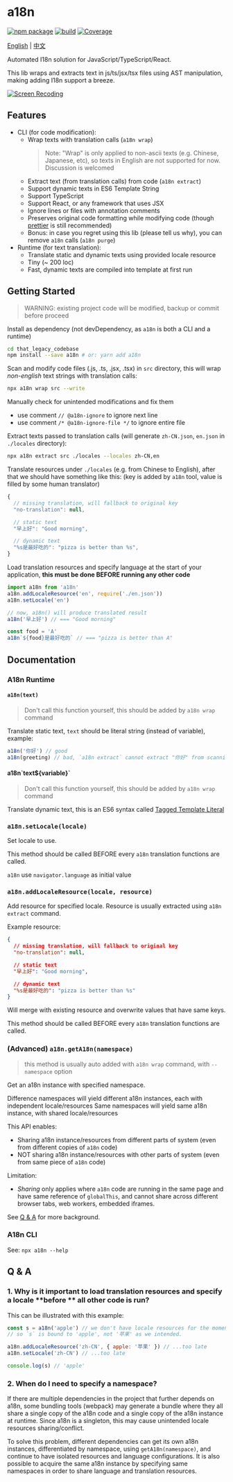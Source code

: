 # a18n

[![npm package](https://img.shields.io/npm/v/a18n.svg)](https://www.npmjs.com/package/a18n) [![build](https://github.com/fallenmax/a18n/workflows/CI/badge.svg)](https://github.com/FallenMax/a18n/actions) [![Coverage](https://img.shields.io/codecov/c/github/fallenmax/a18n)](https://codecov.io/github/fallenmax/a18n)

[English](https://github.com/FallenMax/a18n/blob/master/README.md) | [中文](https://github.com/FallenMax/a18n/blob/master/README_zh-cn.md)

Automated I18n solution for JavaScript/TypeScript/React.

This lib wraps and extracts text in js/ts/jsx/tsx files using AST manipulation, making adding I18n support a breeze.

[![Screen Recoding](https://github.com/FallenMax/a18n/blob/master/assets/screen-recording.gif?raw=true)](https://github.com/FallenMax/a18n/blob/master/assets/screen-recording.gif)

## Features

- CLI (for code modification):
  - Wrap texts with translation calls (`a18n wrap`)
    > Note:
    > "Wrap" is only applied to non-ascii texts (e.g. Chinese, Japanese, etc), so texts in English are not supported for now. Discussion is welcomed
  - Extract text (from translation calls) from code (`a18n extract`)
  - Support dynamic texts in ES6 Template String
  - Support TypeScript
  - Support React, or any framework that uses JSX
  - Ignore lines or files with annotation comments
  - Preserves original code formatting while modifying code (though [prettier](https://github.com/prettier/prettier) is still recommended)
  - Bonus: in case you regret using this lib (please tell us why), you can remove `a18n` calls (`a18n purge`)
- Runtime (for text translation):
  - Translate static and dynamic texts using provided locale resource
  - Tiny (~ 200 loc)
  - Fast, dynamic texts are compiled into template at first run

## Getting Started

> WARNING: existing project code will be modified, backup or commit before proceed

Install as dependency (not devDependency, as `a18n` is both a CLI and a runtime)

```sh
cd that_legacy_codebase
npm install --save a18n # or: yarn add a18n
```

Scan and modify code files (.js, .ts, .jsx, .tsx) in `src` directory, this will wrap _non-english_ text strings with translation calls:

```sh
npx a18n wrap src --write
```

Manually check for unintended modifications and fix them

- use comment `// @a18n-ignore` to ignore next line
- use comment `/* @a18n-ignore-file */` to ignore entire file

Extract texts passed to translation calls (will generate `zh-CN.json`, `en.json` in `./locales` directory):

```sh
npx a18n extract src ./locales --locales zh-CN,en
```

Translate resources under `./locales` (e.g. from Chinese to English), after that we should have something like this:
(key is added by `a18n` tool, value is filled by some human translator)

```js
{
  // missing translation, will fallback to original key
  "no-translation": null,

  // static text
  "早上好": "Good morning",

  // dynamic text
  "%s是最好吃的": "pizza is better than %s",
}
```

Load translation resources and specify language at the start of your application, **this must be done BEFORE running any other code**

```js
import a18n from 'a18n'
a18n.addLocaleResource('en', require('./en.json'))
a18n.setLocale('en')

// now, a18n() will produce translated result
a18n('早上好') // === "Good morning"

const food = 'A'
a18n`${food}是最好吃的` // === "pizza is better than A"
```

## Documentation

### A18n Runtime

#### `a18n(text)`

> Don't call this function yourself, this should be added by `a18n wrap` command

Translate static text, `text` should be literal string (instead of variable), example:

```js
a18n('你好') // good
a18n(greeting) // bad, `a18n extract` cannot extract "你好" from scanning code
```

#### a18n\`text\${variable}\`

> Don't call this function yourself, this should be added by `a18n wrap` command

Translate dynamic text, this is an ES6 syntax called [Tagged Template Literal](https://developer.mozilla.org/en-US/docs/Web/JavaScript/Reference/Template_literals)

### `a18n.setLocale(locale)`

Set locale to use.

This method should be called BEFORE every `a18n` translation functions are called.

`a18n` use `navigator.language` as initial value

### `a18n.addLocaleResource(locale, resource)`

Add resource for specified locale. Resource is usually extracted using `a18n extract` command.

Example resource:

```json
{
  // missing translation, will fallback to original key
  "no-translation": null,

  // static text
  "早上好": "Good morning",

  // dynamic text
  "%s是最好吃的": "pizza is better than %s"
}
```

Will merge with existing resource and overwrite values that have same keys.

This method should be called BEFORE every `a18n` translation functions are called.

### (Advanced) `a18n.getA18n(namespace)`

> this method is usually auto added with `a18n wrap` command, with `--namespace` option

Get an a18n instance with specified namespace.

Difference namespaces will yield different a18n instances, each with independent locale/resources
Same namespaces will yield same a18n instance, with shared locale/resources

This API enables:

- Sharing a18n instance/resources from different parts of system (even from different copies of `a18n` code)
- NOT sharing a18n instance/resources with other parts of system (even from same piece of `a18n` code)

Limitation:

- _Sharing_ only applies where `a18n` code are running in the same page and have same reference of `globalThis`, and cannot share across different browser tabs, web workers, embedded iframes.

See [Q & A](#2-when-do-i-need-to-specify-a-namespace) for more background.

### A18n CLI

See: `npx a18n --help`

## Q & A

### 1. Why is it important to load translation resources and specify a locale **before ** all other code is run?

This can be illustrated with this example:

```js
const s = a18n('apple') // we don't have locale resources for the moment
// so `s` is bound to 'apple', not '苹果' as we intended.

a18n.addLocaleResource('zh-CN', { apple: '苹果' }) // ...too late
a18n.setLocale('zh-CN') // ...too late

console.log(s) // 'apple'
```

### 2. When do I need to specify a namespace?

If there are multiple dependencies in the project that further depends on a18n, some bundling tools (webpack) may generate a bundle where they all share a single copy of the a18n code and a single copy of the a18n instance at runtime. Since a18n is a singleton, this may cause unintended locale resources sharing/conflict.

To solve this problem, different dependencies can get its own a18n instances, differentiated by namespace, using `getA18n(namespace)`, and continue to have isolated resources and language configurations. It is also possible to acquire the same a18n instance by specifying same namespaces in order to share language and translation resources.

